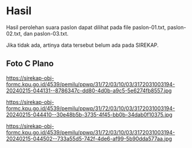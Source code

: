 # Hasil

Hasil perolehan suara paslon dapat dilihat pada file paslon-01.txt, paslon-02.txt, dan paslon-03.txt.

Jika tidak ada, artinya data tersebut belum ada pada SIREKAP.

## Foto C Plano

https://sirekap-obj-formc.kpu.go.id/4539/pemilu/ppwp/31/72/03/10/03/3172031003194-20240215-044131--8786347c-dd80-4d0b-a9c5-5e6274fb8557.jpg

https://sirekap-obj-formc.kpu.go.id/4539/pemilu/ppwp/31/72/03/10/03/3172031003194-20240215-044410--30e48b5b-3735-4f45-bb0b-34dab0f10375.jpg

https://sirekap-obj-formc.kpu.go.id/4539/pemilu/ppwp/31/72/03/10/03/3172031003194-20240215-044502--733a55d5-742f-4de6-af99-5b90dda577aa.jpg
